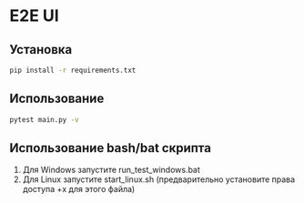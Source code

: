 # E2E UI


## Установка
```bash
pip install -r requirements.txt
```


## Использование
```bash
pytest main.py -v
```


## Использование bash/bat скрипта
1. Для Windows запустите run_test_windows.bat 
2. Для Linux запустите start_linux.sh (предварительно установите права доступа +x для этого файла)

